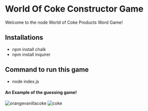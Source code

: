# World Of Coke Constructor Game
Welcome to the node World of Coke Products Word Game!

## Installations 
* npm install chalk
* npm install inquirer

## Command to run this game 
* node index.js

#### An Example of the guessing game!
![orangevanillacoke](https://media.giphy.com/media/5SCSu31TBZTyoNeJZ9/giphy.gif)
![coke](https://media.giphy.com/media/1SsBJ03ITvddgXT8QK/giphy.gif)
